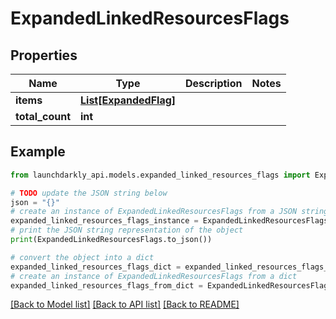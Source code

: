 # ExpandedLinkedResourcesFlags


## Properties

Name | Type | Description | Notes
------------ | ------------- | ------------- | -------------
**items** | [**List[ExpandedFlag]**](ExpandedFlag.md) |  | 
**total_count** | **int** |  | 

## Example

```python
from launchdarkly_api.models.expanded_linked_resources_flags import ExpandedLinkedResourcesFlags

# TODO update the JSON string below
json = "{}"
# create an instance of ExpandedLinkedResourcesFlags from a JSON string
expanded_linked_resources_flags_instance = ExpandedLinkedResourcesFlags.from_json(json)
# print the JSON string representation of the object
print(ExpandedLinkedResourcesFlags.to_json())

# convert the object into a dict
expanded_linked_resources_flags_dict = expanded_linked_resources_flags_instance.to_dict()
# create an instance of ExpandedLinkedResourcesFlags from a dict
expanded_linked_resources_flags_from_dict = ExpandedLinkedResourcesFlags.from_dict(expanded_linked_resources_flags_dict)
```
[[Back to Model list]](../README.md#documentation-for-models) [[Back to API list]](../README.md#documentation-for-api-endpoints) [[Back to README]](../README.md)


